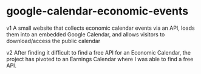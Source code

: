 # google-calendar-economic-events
v1 A small website that collects economic calendar events via an API, loads them into an embedded Google Calendar, and allows visitors to download/access the public calendar

v2 After finding it difficult to find a free API for an Economic Calendar, the project has pivoted to an Earnings Calendar where I was able to find a free API.